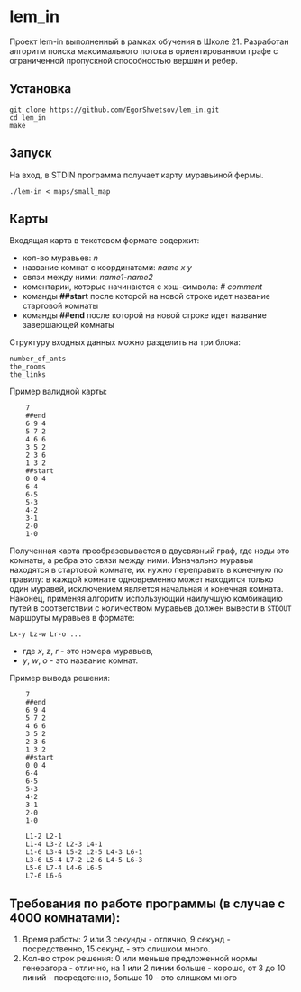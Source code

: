 # lem_in
Проект lem-in выполненный в рамках обучения в Школе 21. Разработан алгоритм поиска максимального потока в ориентированном графе с ограниченной пропускной способностью вершин и ребер.

## Установка
```
git clone https://github.com/EgorShvetsov/lem_in.git
cd lem_in
make
```
## Запуск
На вход, в STDIN программа получает карту муравьиной фермы.
```
./lem-in < maps/small_map
```

## Карты
Входящая карта в текстовом формате содержит:

* кол-во муравьев: *n*
* название комнат с координатами: *name x y*
* связи между ними: *name1-name2*
* коментарии, которые начинаются с хэш-символа: *# comment*
* команды **##start** после которой на новой строке идет название стартовой комнаты
* команды **##end** после которой на новой строке идет название завершающей комнаты 

Структуру входных данных можно разделить на три блока:

    number_of_ants
    the_rooms
    the_links

Пример валидной карты:
```
    7
    ##end
    6 9 4
    5 7 2
    4 6 6
    3 5 2
    2 3 6
    1 3 2
    ##start
    0 0 4
    6-4
    6-5
    5-3
    4-2
    3-1
    2-0
    1-0
```
Полученная карта преобразовывается в двусвязный граф, где ноды это комнаты, а ребра это связи между ними. Изначально муравьи находятся в стартовой комнате, их нужно переправить в конечную по правилу: в каждой комнате одновременно может находится только один муравей, исключением является начальная и конечная комната. Наконец, применяя алгоритм использующий наилучшую комбинацию путей в соответствии с количеством муравьев должен вывести в `STDOUT` маршруты муравьев в формате:
       
    Lx-y Lz-w Lr-o ...

* где *x*, *z*, *r* - это номера муравьев, 
* *y*, *w*, *o* - это название комнат.

Пример вывода решения:
```
    7
    ##end
    6 9 4
    5 7 2
    4 6 6
    3 5 2
    2 3 6
    1 3 2
    ##start
    0 0 4
    6-4
    6-5
    5-3
    4-2
    3-1
    2-0
    1-0

    L1-2 L2-1
    L1-4 L3-2 L2-3 L4-1
    L1-6 L3-4 L5-2 L2-5 L4-3 L6-1
    L3-6 L5-4 L7-2 L2-6 L4-5 L6-3
    L5-6 L7-4 L4-6 L6-5
    L7-6 L6-6
 ```
 
 
## Требования по работе программы (в случае с 4000 комнатами):
1. Время работы: 2 или 3 секунды - отлично, 9 секунд - посредственно, 15 секунд - это слишком много.
2. Кол-во строк решения: 0 или меньше предложенной нормы генератора - отлично, на 1 или 2 линии больше - хорошо, от 3 до 10 линий - посредстенно, больше 10 - это слишком много
